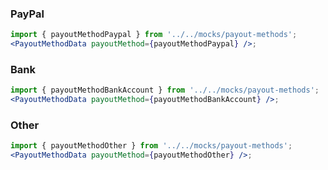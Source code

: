 ### PayPal

```jsx
import { payoutMethodPaypal } from '../../mocks/payout-methods';
<PayoutMethodData payoutMethod={payoutMethodPaypal} />;
```

### Bank

```jsx
import { payoutMethodBankAccount } from '../../mocks/payout-methods';
<PayoutMethodData payoutMethod={payoutMethodBankAccount} />;
```

### Other

```jsx
import { payoutMethodOther } from '../../mocks/payout-methods';
<PayoutMethodData payoutMethod={payoutMethodOther} />;
```
